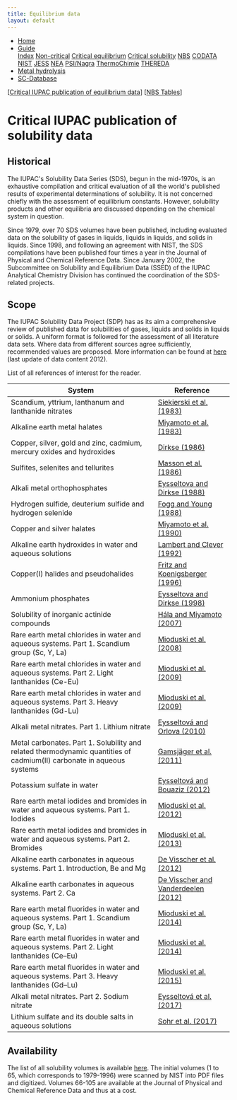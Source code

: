 ```yaml
---
title: Equilibrium data
layout: default
---
```

<ul>
  <li><a href="/">Home</a></li>
  <li class="dropdown">
    <a href="javascript:void(0)" class="dropbtn" class="active">Guide</a>
    <div class="dropdown-content">
      <a href="index.html">Index</a>
      <a href="noncritical.html">Non-critical</a>
      <a href="critical-equilibrium.html">Critical equilibrium</a>
      <a class="active" href="critical-solubility.html">Critical solubility</a>
      <a href="NBS.html">NBS</a>
      <a href="CODATA.html">CODATA</a>
      <a href="NIST.html">NIST</a>
      <a href="JESS.html">JESS</a>
      <a href="NEA.html">NEA</a>
      <a href="PSI.html">PSI/Nagra</a>
      <a href="thermochimie.html">ThermoChimie</a>
      <a href="THEREDA.html">THEREDA</a>
    </div>
  </li>
  <li><a href="/cost-nectar.html">Metal hydrolysis</a></li>
  <li><a href="/sc-database.html">SC-Database</a></li>
</ul>


[[Critical IUPAC publication of equilibrium data](critical-equilibrium.html)] [[NBS Tables](NBS.html)]

# Critical IUPAC publication of solubility data

## Historical

The IUPAC's Solubility Data Series (SDS), begun in the mid-1970s, is an exhaustive compilation and critical evaluation of all the world's published results of experimental determinations of solubility. It is not concerned chiefly with the assessment of equilibrium constants. However, solubility products and other equilibria are discussed depending on the chemical system in question.

Since 1979, over 70 SDS volumes have been published, including evaluated data on the solubility of gases in liquids, liquids in liquids, and solids in liquids. Since 1998, and following an agreement with NIST, the SDS compilations have been published four times a year in the Journal of Physical and Chemical Reference Data. Since January 2002, the Subcommittee on Solubility and Equilibrium Data (SSED) of the IUPAC Analytical Chemistry Division has continued the coordination of the SDS-related projects.

## Scope

The IUPAC Solubility Data Project (SDP) has as its aim a comprehensive review of published data for solubilities of gases, liquids and solids in liquids or solids. A uniform format is followed for the assessment of all literature data sets. Where data from different sources agree sufficiently, recommended values are proposed. More information can be found at <a  href="https://srdata.nist.gov/solubility/intro.aspx" target="_blank" rel="noopener">here</a> (last update of data content 2012).

List of all references of interest for the reader.

| System      | Reference |
| -----------------    | ------------  |
| Scandium, yttrium, lanthanum and lanthanide nitrates  | <a  href="https://srdata.nist.gov/solubility/IUPAC/SDS-13/SDS-13.pdf" target="_blank" rel="noopener">Siekierski et al. (1983)</a> |
| Alkaline earth metal halates  | <a  href="https://srdata.nist.gov/solubility/IUPAC/SDS-14/SDS-14.pdf" target="_blank" rel="noopener">Miyamoto et al. (1983)</a> |
| Copper, silver, gold and zinc, cadmium, mercury oxides and hydroxides  | <a  href="https://srdata.nist.gov/solubility/IUPAC/SDS-23/SDS-23.aspx" target="_blank" rel="noopener">Dirkse (1986)</a> |
| Sulfites, selenites and tellurites      | <a  href="https://srdata.nist.gov/solubility/IUPAC/SDS-26/SDS-26.aspx" target="_blank" rel="noopener">Masson et al. (1986)</a> |
| Alkali metal orthophosphates   |	<a  href="https://srdata.nist.gov/solubility/IUPAC/SDS-31/SDS-31.aspx" target="_blank" rel="noopener">Eysseltova and Dirkse (1988)</a> |
| Hydrogen sulfide, deuterium sulfide and hydrogen selenide   |	<a  href="https://srdata.nist.gov/solubility/IUPAC/SDS-32/SDS-32.aspx" target="_blank" rel="noopener">Fogg and Young (1988)</a> |
|Copper and silver halates  |	<a  href="https://srdata.nist.gov/solubility/IUPAC/SDS-44/SDS-44.pdf" target="_blank" rel="noopener">Miyamoto et al. (1990)</a> |
| Alkaline earth hydroxides in water and aqueous solutions	 |  <a  href="https://srdata.nist.gov/solubility/IUPAC/SDS-52/SDS-52.pdf" target="_blank" rel="noopener">Lambert and Clever (1992)</a>  |
| Copper(I) halides and pseudohalides |	<a  href="https://srdata.nist.gov/solubility/IUPAC/SDS-65/SDS-65.pdf" target="_blank" rel="noopener">Fritz and Koenigsberger (1996)</a> |
| Ammonium phosphates |	<a  href="https://aip.scitation.org/doi/10.1063/1.556030" target="_blank" rel="noopener">Eysseltova and Dirkse (1998)</a> |
| Solubility of inorganic actinide compounds |	<a  href="https://doi.org/10.1063/1.2741386" target="_blank" rel="noopener">Hála and Miyamoto (2007)</a> |
| Rare earth metal chlorides in water and aqueous systems. Part 1. Scandium group (Sc, Y, La) |	<a  href="https://doi.org/10.1063/1.2956740" target="_blank" rel="noopener">Mioduski et al. (2008)</a> |
| Rare earth metal chlorides in water and aqueous systems. Part 2. Light lanthanides (Ce-Eu) |	<a  href="https://doi.org/10.1063/1.3112775" target="_blank" rel="noopener">Mioduski et al. (2009)</a> |
| Rare earth metal chlorides in water and aqueous systems. Part 3. Heavy lanthanides (Gd-Lu) |	<a  href="https://doi.org/10.1063/1.3212962" target="_blank" rel="noopener">Mioduski et al. (2009)</a> |
| Alkali metal nitrates. Part 1. Lithium nitrate |	<a  href="https://doi.org/10.1063/1.3437029" target="_blank" rel="noopener">Eysseltová and Orlova (2010)</a> |
| Metal carbonates. Part 1. Solubility and related thermodynamic quantities of cadmium(II) carbonate in aqueous systems |	<a  href="http://dx.doi.org/10.1063/1.3645087" target="_blank" rel="noopener">Gamsjäger et al. (2011)</a> |
| Potassium sulfate in water |	<a  href="https://doi.org/10.1063/1.3679678" target="_blank" rel="noopener">Eysseltová and Bouaziz (2012)</a> |
| Rare earth metal iodides and bromides in water and aqueous systems. Part 1. Iodides |	<a  href="https://doi.org/10.1063/1.3682093" target="_blank" rel="noopener">Mioduski et al. (2012)</a> |
| Rare earth metal iodides and bromides in water and aqueous systems. Part 2. Bromides |	<a  href="https://doi.org/10.1063/1.4766752" target="_blank" rel="noopener">Mioduski et al. (2013)</a> |
| Alkaline earth carbonates in aqueous systems. Part 1. Introduction, Be and Mg |	<a  href="https://doi.org/10.1063/1.3675992" target="_blank" rel="noopener">De Visscher et al. (2012)</a> |
| Alkaline earth carbonates in aqueous systems. Part 2. Ca |	<a  href="https://doi.org/10.1063/1.4704138" target="_blank" rel="noopener">De Visscher and Vanderdeelen (2012)</a> |
| Rare earth metal fluorides in water and aqueous systems. Part 1. Scandium group (Sc, Y, La) |	<a  href="https://doi.org/10.1063/1.4866773" target="_blank" rel="noopener">Mioduski et al. (2014)</a> |
| Rare earth metal fluorides in water and aqueous systems. Part 2. Light lanthanides (Ce–Eu) |	<a  href="https://doi.org/10.1063/1.4903362" target="_blank" rel="noopener">Mioduski et al. (2014)</a> |
| Rare earth metal fluorides in water and aqueous systems. Part 3. Heavy lanthanides (Gd–Lu) |	<a  href="https://doi.org/10.1063/1.4918371" target="_blank" rel="noopener">Mioduski et al. (2015)</a> |
| Alkali metal nitrates. Part 2. Sodium nitrate |	<a  href="https://doi.org/10.1063/1.4972807" target="_blank" rel="noopener">Eysseltová et al. (2017)</a> |
| Lithium sulfate and its double salts in aqueous solutions |	<a  href="https://doi.org/10.1063/1.4977190" target="_blank" rel="noopener">Sohr et al. (2017)</a> |

## Availability

The list of all solubility volumes is available <a  href="https://srdata.nist.gov/solubility/IUPAC/iupac.aspx" target="_blank" rel="noopener">here</a>. The initial volumes (1 to 65, which corresponds to 1979-1996) were scanned by NIST into PDF files and digitized. Volumes 66-105 are available at the Journal of Physical and Chemical Reference Data and thus at a cost. 
